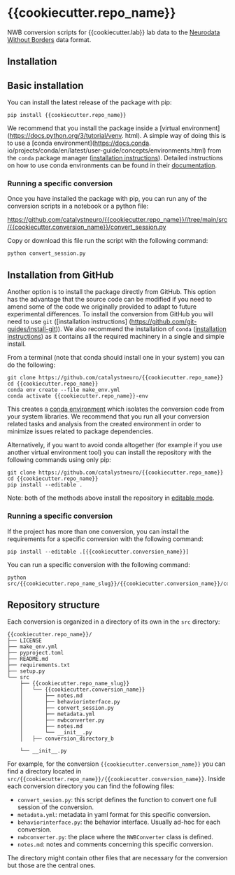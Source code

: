 # {{cookiecutter.repo_name}}
NWB conversion scripts for {{cookiecutter.lab}} lab data to the
[Neurodata Without Borders](https://nwb-overview.readthedocs.io/) data format.


## Installation
## Basic installation

You can install the latest release of the package with pip:

```
pip install {{cookiecutter.repo_name}}
```

We recommend that you install the package inside a [virtual environment](https://docs.python.org/3/tutorial/venv.
html). A simple way of doing this is to use a [conda environment](https://docs.conda.
io/projects/conda/en/latest/user-guide/concepts/environments.html) from the `conda` package manager ([installation 
instructions](https://docs.conda.io/en/latest/miniconda.html)). Detailed instructions on how to use conda 
environments can be found in their [documentation](https://docs.conda.io/projects/conda/en/latest/user-guide/tasks/manage-environments.html).

### Running a specific conversion
Once you have installed the package with pip, you can run any of the conversion scripts in a notebook or a python file:

https://github.com/catalystneuro/{{cookiecutter.repo_name}}//tree/main/src/{{cookiecutter.conversion_name}}/convert_session.py

Copy or download this file run the script with the following command:

```
python convert_session.py
```

## Installation from GitHub
Another option is to install the package directly from GitHub. This option has the advantage that the source code 
can be modified if you need to amend some of the code we originally provided to adapt to future experimental 
differences. To install the conversion from GitHub you will need to use `git` ([installation instructions] (https://github.com/git-guides/install-git)). 
We also recommend the installation of `conda` ([installation instructions](https://docs.conda.io/en/latest/miniconda.html)) as it contains all the required 
machinery in a single and simple install.

From a terminal (note that conda should install one in your system) you can do the following:

```
git clone https://github.com/catalystneuro/{{cookiecutter.repo_name}}
cd {{cookiecutter.repo_name}}
conda env create --file make_env.yml
conda activate {{cookiecutter.repo_name}}-env
```

This creates a [conda environment](https://docs.conda.io/projects/conda/en/latest/user-guide/concepts/environments.html) which isolates the conversion code from your system libraries.  We recommend that you run all your conversion related tasks and analysis from the created environment in order to minimize issues related to package dependencies.

Alternatively, if you want to avoid conda altogether (for example if you use another virtual environment tool) you 
can install the repository with the following commands using only pip:

```
git clone https://github.com/catalystneuro/{{cookiecutter.repo_name}}
cd {{cookiecutter.repo_name}}
pip install --editable .
```

Note:
both of the methods above install the repository in [editable mode](https://pip.pypa.io/en/stable/cli/pip_install/#editable-installs).

### Running a specific conversion
If the project has more than one conversion, you can install the requirements for a specific conversion with the following command:
```
pip install --editable .[{{cookiecutter.conversion_name}}]
```

You can run a specific conversion with the following command:
```
python src/{{cookiecutter.repo_name_slug}}/{{cookiecutter.conversion_name}}/convert_session.py
```

## Repository structure
Each conversion is organized in a directory of its own in the `src` directory:

    {{cookiecutter.repo_name}}/
    ├── LICENSE
    ├── make_env.yml
    ├── pyproject.toml
    ├── README.md
    ├── requirements.txt
    ├── setup.py
    └── src
        ├── {{cookiecutter.repo_name_slug}}
        │   └── {{cookiecutter.conversion_name}}
        │       ├── notes.md
        │       ├── behaviorinterface.py
        │       ├── convert_session.py
        │       ├── metadata.yml
        │       ├── nwbconverter.py
        │       ├── notes.md
        │       └── __init__.py
        │   ├── conversion_directory_b

        └── __init__.py

For example, for the conversion `{{cookiecutter.conversion_name}}` you can find a directory located in `src/{{cookiecutter.repo_name}}/{{cookiecutter.conversion_name}}`. 
Inside each conversion directory you can find the following files:


* `convert_sesion.py`: this script defines the function to convert one full session of the conversion. 
* `metadata.yml`: metadata in yaml format for this specific conversion.
* `behaviorinterface.py`: the behavior interface. Usually ad-hoc for each conversion.
* `nwbconverter.py`: the place where the `NWBConverter` class is defined.
* `notes.md`: notes and comments concerning this specific conversion.

The directory might contain other files that are necessary for the conversion but those are the central ones.

